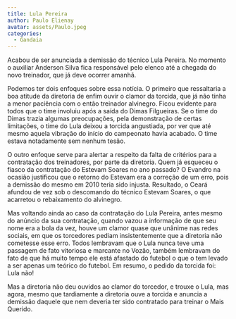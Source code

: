 ```yaml
---
title: Lula Pereira
author: Paulo Elienay
avatar: assets/Paulo.jpeg
categories:
  - Gandaia
---
```

Acabou de ser anunciada a demissão do técnico Lula Pereira. No momento o auxiliar Anderson Silva fica responsável pelo elenco até a chegada do novo treinador, que já deve ocorrer amanhã.

Podemos ter dois enfoques sobre essa notícia. O primeiro que ressaltaria a boa atitude da diretoria de enfim ouvir o clamor da torcida, que já não tinha a menor paciência com o então treinador alvinegro. Ficou evidente para todos que o time involuiu após a saída do Dimas Filgueiras. Se o time do Dimas trazia algumas preocupações, pela demonstração de certas limitações, o time do Lula deixou a torcida angustiada, por ver que até mesmo aquela vibração do início do campeonato havia acabado. O time estava notadamente sem nenhum tesão.

O outro enfoque serve para alertar a respeito da falta de critérios para a contratação dos treinadores, por parte da diretoria. Quem já esqueceu o fiasco da contratação do Estevam Soares no ano passado? O Evandro na ocasião justificou que o retorno do Estevam era a correção de um erro, pois a demissão do mesmo em 2010 teria sido injusta. Resultado, o Ceará afundou de vez sob o descomando do técnico Estevam Soares, o que acarretou o rebaixamento do alvinegro. 

Mas voltando ainda ao caso da contratação do Lula Pereira, antes mesmo do anúncio da sua contratação, quando vazou a informação de que seu nome era a bola da vez, houve um clamor quase que unânime nas redes sociais, em que os torcedores pediam insistentemente que a diretoria não cometesse esse erro. Todos lembravam que o Lula nunca teve uma passagem de fato vitoriosa e marcante no Vozão, também lembravam do fato de que há muito tempo ele está afastado do futebol o que o tem levado a ser apenas um teórico do futebol. Em resumo, o pedido da torcida foi: Lula não!

Mas a diretoria não deu ouvidos ao clamor do torcedor, e trouxe o Lula, mas agora, mesmo que tardiamente a diretoria ouve a torcida e anuncia a demissão daquele que nem deveria ter sido contratado para treinar o Mais Querido.
